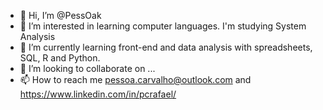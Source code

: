 - 👋 Hi, I’m @PessOak
- 👀 I’m interested in learning computer languages. I'm studying System Analysis
- 🌱 I’m currently learning front-end and data analysis with spreadsheets, SQL, R and Python.
- 💞️ I’m looking to collaborate on ...
- 📫 How to reach me pessoa.carvalho@outlook.com and https://www.linkedin.com/in/pcrafael/

<!---
PessOak/PessOak is a ✨ special ✨ repository because its `README.md` (this file) appears on your GitHub profile.
You can click the Preview link to take a look at your changes.
--->
